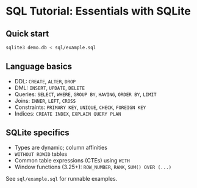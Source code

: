 # SQL Tutorial: Essentials with SQLite

## Quick start

```bash
sqlite3 demo.db < sql/example.sql
```

## Language basics

- DDL: `CREATE`, `ALTER`, `DROP`
- DML: `INSERT`, `UPDATE`, `DELETE`
- Queries: `SELECT`, `WHERE`, `GROUP BY`, `HAVING`, `ORDER BY`, `LIMIT`
- Joins: `INNER`, `LEFT`, `CROSS`
- Constraints: `PRIMARY KEY`, `UNIQUE`, `CHECK`, `FOREIGN KEY`
- Indices: `CREATE INDEX`, `EXPLAIN QUERY PLAN`

## SQLite specifics

- Types are dynamic; column affinities
- `WITHOUT ROWID` tables
- Common table expressions (CTEs) using `WITH`
- Window functions (3.25+): `ROW_NUMBER`, `RANK`, `SUM() OVER (...)`

See `sql/example.sql` for runnable examples.